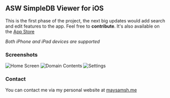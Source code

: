 ## ASW SimpleDB Viewer for iOS

This is the first phase of the project, the next big updates would add search and edit features to the app. Feel free to **contribute**. It's also available on the [App Store](https://itunes.apple.com/us/app/simpledb/id1392905407?ls=1&mt=8)

_Both iPhone and iPad devices are supported_

### Screenshots
![Home Screen](https://i.imgur.com/Lc66i7f.png)
![Domain Contents](https://i.imgur.com/ful4C9C.png)
![Settings](https://i.imgur.com/qcZ5X66.png)

### Contact
You can contact me via my personal website at [maysamsh.me](https://masaymsh.me)
